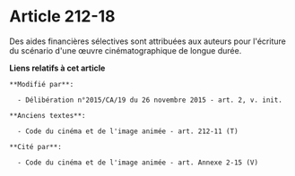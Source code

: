 # Article 212-18

Des aides financières sélectives sont attribuées aux auteurs pour l'écriture du scénario d'une œuvre cinématographique de
longue durée.

**Liens relatifs à cet article**

	**Modifié par**:

	  - Délibération n°2015/CA/19 du 26 novembre 2015 - art. 2, v. init.

	**Anciens textes**:

	  - Code du cinéma et de l'image animée - art. 212-11 (T)

	**Cité par**:

	  - Code du cinéma et de l'image animée - art. Annexe 2-15 (V)
